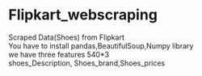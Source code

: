 # Flipkart_webscraping
Scraped Data(Shoes) from Flipkart
<br>
You have to install pandas,BeautifulSoup,Numpy library
<br>
we have three features 540*3 
<br>
shoes_Description, Shoes_brand,Shoes_prices
